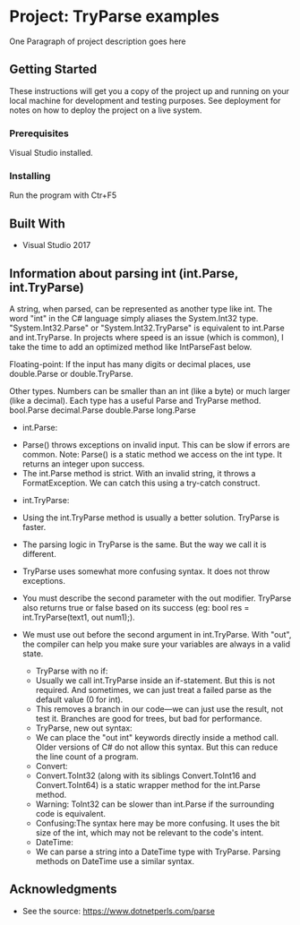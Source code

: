 # Project: TryParse examples

One Paragraph of project description goes here

## Getting Started

These instructions will get you a copy of the project up and running on your local machine for development and testing purposes. See deployment for notes on how to deploy the project on a live system.

### Prerequisites

Visual Studio installed.

### Installing

Run the program with Ctr+F5

## Built With

* Visual Studio 2017

## Information about parsing int (int.Parse, int.TryParse)

A string, when parsed, can be represented as another type like int. 
The word "int" in the C# language simply aliases the System.Int32 type.
"System.Int32.Parse" or "System.Int32.TryParse" is equivalent to int.Parse and int.TryParse.
In projects where speed is an issue (which is common), I take the time to add an optimized method like IntParseFast below.

Floating-point: If the input has many digits or decimal places, use double.Parse or double.TryParse.

Other types. Numbers can be smaller than an int (like a byte) or much larger (like a decimal). Each type has a useful Parse and TryParse method.
        bool.Parse
        decimal.Parse
        double.Parse
        long.Parse

* int.Parse:
- Parse() throws exceptions on invalid input. This can be slow if errors are common.
Note: Parse() is a static method we access on the int type. It returns an integer upon success.
- The int.Parse method is strict. With an invalid string, it throws a FormatException. We can catch this using a try-catch construct.

* int.TryParse:
- Using the int.TryParse method is usually a better solution. TryParse is faster.
- The parsing logic in TryParse is the same. But the way we call it is different.
- TryParse uses somewhat more confusing syntax. It does not throw exceptions.
- You must describe the second parameter with the out modifier. TryParse also returns true or false based on its success (eg: bool res = int.TryParse(text1, out num1);).
- We must use out before the second argument in int.TryParse. With "out", the compiler can help you make sure your variables are always in a valid state.

    * TryParse with no if:
    - Usually we call int.TryParse inside an if-statement. But this is not required. And sometimes, we can just treat a failed parse as the default value (0 for int).
    - This removes a branch in our code—we can just use the result, not test it. Branches are good for trees, but bad for performance.

    * TryParse, new out syntax: 
    - We can place the "out int" keywords directly inside a method call. Older versions of C# do not allow this syntax. But this can reduce the line count of a program.

    * Convert:
    - Convert.ToInt32 (along with its siblings Convert.ToInt16 and Convert.ToInt64) is a static wrapper method for the int.Parse method.
    - Warning: ToInt32 can be slower than int.Parse if the surrounding code is equivalent.
    - Confusing:The syntax here may be more confusing. It uses the bit size of the int, which may not be relevant to the code's intent.

    * DateTime:
    - We can parse a string into a DateTime type with TryParse. Parsing methods on DateTime use a similar syntax.


## Acknowledgments

* See the source: https://www.dotnetperls.com/parse
